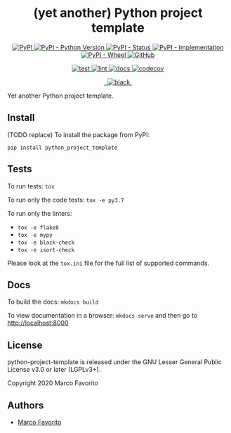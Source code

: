 <h1 align="center">
  <b>(yet another) Python project template</b>
</h1>

<p align="center">
  <a href="https://pypi.org/project/python-project-template">
    <img alt="PyPI" src="https://img.shields.io/pypi/v/python-project-template">
  </a>
  <a href="https://pypi.org/project/python-project-template">
    <img alt="PyPI - Python Version" src="https://img.shields.io/pypi/pyversions/python-project-template" />
  </a>
  <a href="">
    <img alt="PyPI - Status" src="https://img.shields.io/pypi/status/python-project-template" />
  </a>
  <a href="">
    <img alt="PyPI - Implementation" src="https://img.shields.io/pypi/implementation/python-project-template">
  </a>
  <a href="">
    <img alt="PyPI - Wheel" src="https://img.shields.io/pypi/wheel/python-project-template">
  </a>
  <a href="https://github.com/marcofavorito/python-project-template/blob/master/LICENSE">
    <img alt="GitHub" src="https://img.shields.io/github/license/marcofavorito/python-project-template">
  </a>
</p>
<p align="center">
  <a href="">
    <img alt="test" src="https://github.com/marcofavorito/python-project-template/workflows/test/badge.svg">
  </a>
  <a href="">
    <img alt="lint" src="https://github.com/marcofavorito/python-project-template/workflows/lint/badge.svg">
  </a>
  <a href="">
    <img alt="docs" src="https://github.com/marcofavorito/python-project-template/workflows/docs/badge.svg">
  </a>
  <a href="https://codecov.io/gh/marcofavorito/python-project-template">
    <img alt="codecov" src="https://codecov.io/gh/marcofavorito/python-project-template/branch/master/graph/badge.svg?token=FG3ATGP5P5">
  </a>
</p>
<p align="center">
  <a href="https://img.shields.io/badge/flake8-checked-blueviolet">
    <img alt="" src="https://img.shields.io/badge/flake8-checked-blueviolet">
  </a>
  <a href="https://img.shields.io/badge/mypy-checked-blue">
    <img alt="" src="https://img.shields.io/badge/mypy-checked-blue">
  </a>
  <a href="https://img.shields.io/badge/code%20style-black-black">
    <img alt="black" src="https://img.shields.io/badge/code%20style-black-black" />
  </a>
  <a href="https://www.mkdocs.org/">
    <img alt="" src="https://img.shields.io/badge/docs-mkdocs-9cf">
  </a>
</p>


Yet another Python project template.

## Install

(TODO replace) To install the package from PyPI:
```
pip install python_project_template
```

## Tests

To run tests: `tox`

To run only the code tests: `tox -e py3.7`

To run only the linters: 
- `tox -e flake8`
- `tox -e mypy`
- `tox -e black-check`
- `tox -e isort-check`

Please look at the `tox.ini` file for the full list of supported commands. 

## Docs

To build the docs: `mkdocs build`

To view documentation in a browser: `mkdocs serve`
and then go to [http://localhost:8000](http://localhost:8000)

## License

python-project-template is released under the GNU Lesser General Public License v3.0 or later (LGPLv3+).

Copyright 2020 Marco Favorito

## Authors

- [Marco Favorito](https://marcofavorito.github.io/)
